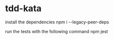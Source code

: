 # tdd-kata

install the dependencies
npm i --legacy-peer-deps

run the tests with the following command
npm jest
